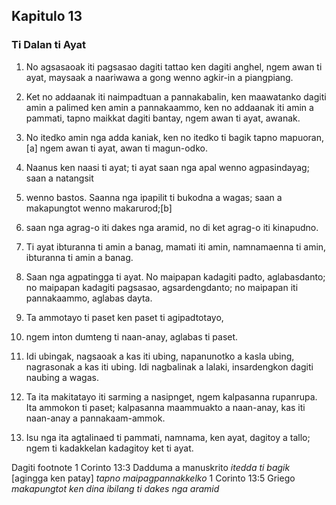 Kapitulo 13
-----------

### Ti Dalan ti Ayat

1. No agsasaoak iti pagsasao dagiti tattao ken dagiti anghel, ngem awan ti ayat, maysaak a naariwawa a gong wenno agkir-in a piangpiang.
2. Ket no addaanak iti naimpadtuan a pannakabalin, ken maawatanko dagiti amin a palimed ken amin a pannakaammo, ken no addaanak iti amin a pammati, tapno maikkat dagiti bantay, ngem awan ti ayat, awanak.
3. No itedko amin nga adda kaniak, ken no itedko ti bagik tapno mapuoran,[a] ngem awan ti ayat, awan ti magun-odko.

4. Naanus ken naasi ti ayat; ti ayat saan nga apal wenno agpasindayag; saan a natangsit
5. wenno bastos. Saanna nga ipapilit ti bukodna a wagas; saan a makapungtot wenno makarurod;[b]
6. saan nga agrag-o iti dakes nga aramid, no di ket agrag-o iti kinapudno.
7. Ti ayat ibturanna ti amin a banag, mamati iti amin, namnamaenna ti amin, ibturanna ti amin a banag.

8. Saan nga agpatingga ti ayat. No maipapan kadagiti padto, aglabasdanto; no maipapan kadagiti pagsasao, agsardengdanto; no maipapan iti pannakaammo, aglabas dayta.
9. Ta ammotayo ti paset ken paset ti agipadtotayo,
10. ngem inton dumteng ti naan-anay, aglabas ti paset.
11. Idi ubingak, nagsaoak a kas iti ubing, napanunotko a kasla ubing, nagrasonak a kas iti ubing. Idi nagbalinak a lalaki, insardengkon dagiti naubing a wagas.
12. Ta ita makitatayo iti sarming a nasipnget, ngem kalpasanna rupanrupa. Ita ammokon ti paset; kalpasanna maammuakto a naan-anay, kas iti naan-anay a pannakaam-ammok.

13. Isu nga ita agtalinaed ti pammati, namnama, ken ayat, dagitoy a tallo; ngem ti kadakkelan kadagitoy ket ti ayat.

Dagiti footnote
1 Corinto 13:3 Dadduma a manuskrito *itedda ti bagik* [agingga ken patay] *tapno maipagpannakkelko*
1 Corinto 13:5 Griego *makapungtot ken dina ibilang ti dakes nga aramid*